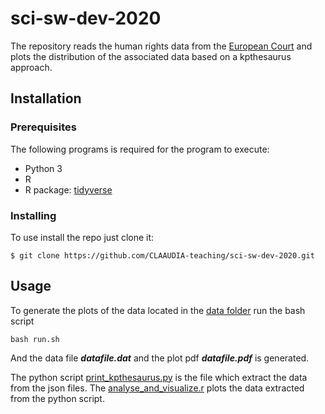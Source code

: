 # sci-sw-dev-2020
The repository reads the human rights data from the [European Court](https://hudoc.echr.coe.int/)
and plots the distribution of the associated data based on a kpthesaurus approach.

## Installation

### Prerequisites 

The following programs is required for the program to execute:

* Python 3
* R
* R package: [tidyverse](https://www.tidyverse.org/)


### Installing
To use install the repo just clone it:

```
$ git clone https://github.com/CLAAUDIA-teaching/sci-sw-dev-2020.git
``` 

## Usage

To generate the plots of the data located in the [data folder](/data) run the bash script
```
bash run.sh
```

And the data file ***datafile.dat*** and the plot pdf ***datafile.pdf*** is generated. 

The python script [print_kpthesaurus.py](print_kpthesaurus.py) is the file which extract the data from
the json files. The [analyse_and_visualize.r](analyse_and_visualize.r) plots the data extracted from the 
python script. 